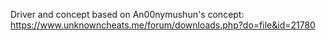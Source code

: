 Driver and concept based on An00nymushun's concept: <https://www.unknowncheats.me/forum/downloads.php?do=file&id=21780>